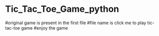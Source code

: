 # Tic_Tac_Toe_Game_python
#original game is present in the first file
#file name is click me to play tic-tac-toe game 
#enjoy the game
